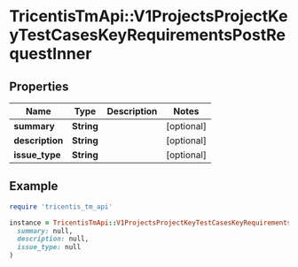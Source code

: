 # TricentisTmApi::V1ProjectsProjectKeyTestCasesKeyRequirementsPostRequestInner

## Properties

| Name | Type | Description | Notes |
| ---- | ---- | ----------- | ----- |
| **summary** | **String** |  | [optional] |
| **description** | **String** |  | [optional] |
| **issue_type** | **String** |  | [optional] |

## Example

```ruby
require 'tricentis_tm_api'

instance = TricentisTmApi::V1ProjectsProjectKeyTestCasesKeyRequirementsPostRequestInner.new(
  summary: null,
  description: null,
  issue_type: null
)
```

